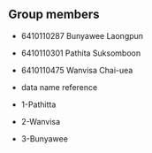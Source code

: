 ## Group members
* 6410110287 Bunyawee Laongpun 
* 6410110301 Pathita Suksomboon
* 6410110475 Wanvisa Chai-uea

* data name reference
* 1-Pathitta
* 2-Wanvisa
* 3-Bunyawee
